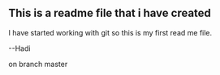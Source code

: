 This is a readme file that i have created
-----------------------------------------
I have started working with git so this is my first read me file.

--Hadi



on branch master

